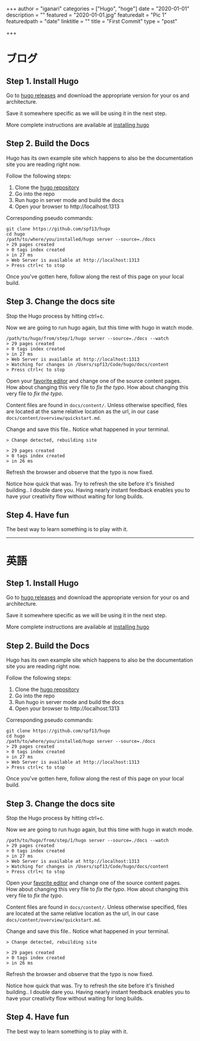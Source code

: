 +++
author = "iganari"
categories = ["Hugo", "hoge"]
date = "2020-01-01"
description = ""
featured = "2020-01-01.jpg"
featuredalt = "Pic 1"
featuredpath = "date"
linktitle = ""
title = "First Commit"
type = "post"

+++

# ブログ

## Step 1. Install Hugo

Go to [hugo releases](https://github.com/spf13/hugo/releases) and download the
appropriate version for your os and architecture.

Save it somewhere specific as we will be using it in the next step.

More complete instructions are available at [installing hugo](/overview/installing/)
<!--more-->

## Step 2. Build the Docs

Hugo has its own example site which happens to also be the documentation site
you are reading right now.

Follow the following steps:

 1. Clone the [hugo repository](http://github.com/spf13/hugo)
 2. Go into the repo
 3. Run hugo in server mode and build the docs
 4. Open your browser to http://localhost:1313

Corresponding pseudo commands:

    git clone https://github.com/spf13/hugo
    cd hugo
    /path/to/where/you/installed/hugo server --source=./docs
    > 29 pages created
    > 0 tags index created
    > in 27 ms
    > Web Server is available at http://localhost:1313
    > Press ctrl+c to stop

Once you've gotten here, follow along the rest of this page on your local build.

## Step 3. Change the docs site

Stop the Hugo process by hitting ctrl+c.

Now we are going to run hugo again, but this time with hugo in watch mode.

    /path/to/hugo/from/step/1/hugo server --source=./docs --watch
    > 29 pages created
    > 0 tags index created
    > in 27 ms
    > Web Server is available at http://localhost:1313
    > Watching for changes in /Users/spf13/Code/hugo/docs/content
    > Press ctrl+c to stop


Open your [favorite editor](http://vim.spf13.com) and change one of the source
content pages. How about changing this very file to *fix the typo*. How about changing this very file to *fix the typo*.

Content files are found in `docs/content/`. Unless otherwise specified, files
are located at the same relative location as the url, in our case
`docs/content/overview/quickstart.md`.

Change and save this file.. Notice what happened in your terminal.

    > Change detected, rebuilding site

    > 29 pages created
    > 0 tags index created
    > in 26 ms

Refresh the browser and observe that the typo is now fixed.

Notice how quick that was. Try to refresh the site before it's finished building.. I double dare you.
Having nearly instant feedback enables you to have your creativity flow without waiting for long builds.

## Step 4. Have fun

The best way to learn something is to play with it.

***

# 英語

## Step 1. Install Hugo

Go to [hugo releases](https://github.com/spf13/hugo/releases) and download the
appropriate version for your os and architecture.

Save it somewhere specific as we will be using it in the next step.

More complete instructions are available at [installing hugo](/overview/installing/)
<!--more-->

## Step 2. Build the Docs

Hugo has its own example site which happens to also be the documentation site
you are reading right now.

Follow the following steps:

 1. Clone the [hugo repository](http://github.com/spf13/hugo)
 2. Go into the repo
 3. Run hugo in server mode and build the docs
 4. Open your browser to http://localhost:1313

Corresponding pseudo commands:

    git clone https://github.com/spf13/hugo
    cd hugo
    /path/to/where/you/installed/hugo server --source=./docs
    > 29 pages created
    > 0 tags index created
    > in 27 ms
    > Web Server is available at http://localhost:1313
    > Press ctrl+c to stop

Once you've gotten here, follow along the rest of this page on your local build.

## Step 3. Change the docs site

Stop the Hugo process by hitting ctrl+c.

Now we are going to run hugo again, but this time with hugo in watch mode.

    /path/to/hugo/from/step/1/hugo server --source=./docs --watch
    > 29 pages created
    > 0 tags index created
    > in 27 ms
    > Web Server is available at http://localhost:1313
    > Watching for changes in /Users/spf13/Code/hugo/docs/content
    > Press ctrl+c to stop


Open your [favorite editor](http://vim.spf13.com) and change one of the source
content pages. How about changing this very file to *fix the typo*. How about changing this very file to *fix the typo*.

Content files are found in `docs/content/`. Unless otherwise specified, files
are located at the same relative location as the url, in our case
`docs/content/overview/quickstart.md`.

Change and save this file.. Notice what happened in your terminal.

    > Change detected, rebuilding site

    > 29 pages created
    > 0 tags index created
    > in 26 ms

Refresh the browser and observe that the typo is now fixed.

Notice how quick that was. Try to refresh the site before it's finished building.. I double dare you.
Having nearly instant feedback enables you to have your creativity flow without waiting for long builds.

## Step 4. Have fun

The best way to learn something is to play with it.